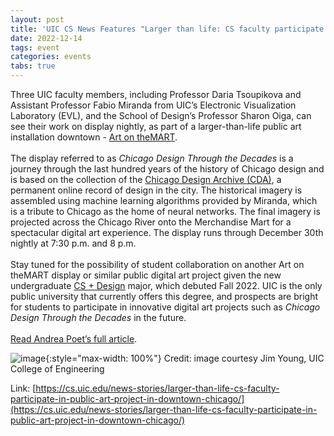 ```yaml
---
layout: post
title: 'UIC CS News Features "Larger than life: CS faculty participate in public art project in downtown Chicago"'
date: 2022-12-14
tags: event
categories: events
tabs: true
---
```


Three UIC faculty members, including Professor Daria Tsoupikova and Assistant Professor Fabio Miranda from UIC&rsquo;s Electronic Visualization Laboratory (EVL), and the School of Design&rsquo;s Professor Sharon Oiga, can see their work on display nightly, as part of a larger-than-life public art installation downtown - <a href="https://artonthemart.com/chicago-design-through-the-decades/">Art on theMART</a>.<br><br>
The display referred to as <i>Chicago Design Through the Decades</i> is a journey through the last hundred years of the history of Chicago design and is based on the collection of the <a href="https://chicagodesignarchive.org/">Chicago Design Archive (CDA)</a>, a permanent online record of design in the city.  The historical imagery is assembled using machine learning algorithms provided by Miranda, which is a tribute to Chicago as the home of neural networks.  The final imagery is projected across the Chicago River onto the Merchandise Mart for a spectacular digital art experience.  The display runs through December 30th nightly at 7:30 p.m. and 8 p.m.<br><br>
Stay tuned for the possibility of student collaboration on another Art on theMART display or similar public digital art project given the new undergraduate <a href="https://cs.uic.edu/undergraduate/cs-and-design/">CS + Design</a> major, which debuted Fall 2022.  UIC is the only public university that currently offers this degree, and prospects are bright for students to participate in innovative digital art projects such as <i>Chicago Design Through the Decades</i> in the future.<br><br>
<a href="https://cs.uic.edu/news-stories/larger-than-life-cs-faculty-participate-in-public-art-project-in-downtown-chicago/">Read Andrea Poet&rsquo;s full article</a>.

![image](https://www.evl.uic.edu/output/originals/projection01-event_221122_uic9380-1090x727.jpg-srcw.jpg){:style="max-width: 100%"}
Credit: image courtesy Jim Young, UIC College of Engineering


Link: [https://cs.uic.edu/news-stories/larger-than-life-cs-faculty-participate-in-public-art-project-in-downtown-chicago/](https://cs.uic.edu/news-stories/larger-than-life-cs-faculty-participate-in-public-art-project-in-downtown-chicago/)
